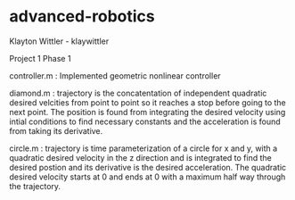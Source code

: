 # advanced-robotics

Klayton Wittler - klaywittler

Project 1 Phase 1

controller.m : Implemented geometric nonlinear controller

diamond.m : trajectory is the concatentation of independent quadratic desired velcities from point to point so it reaches a stop before going to the next point. The position is found from integrating the desired velocity using intial conditions to find necessary constants and the acceleration is found from taking its derivative.

circle.m : trajectory is time parameterization of a circle for x and y, with a quadratic desired velocity in the z direction and is integrated to find the desired postion and its derivative is the desired acceleration. The quadratic desired velocity starts at 0 and ends at 0 with a maximum half way through the trajectory.
